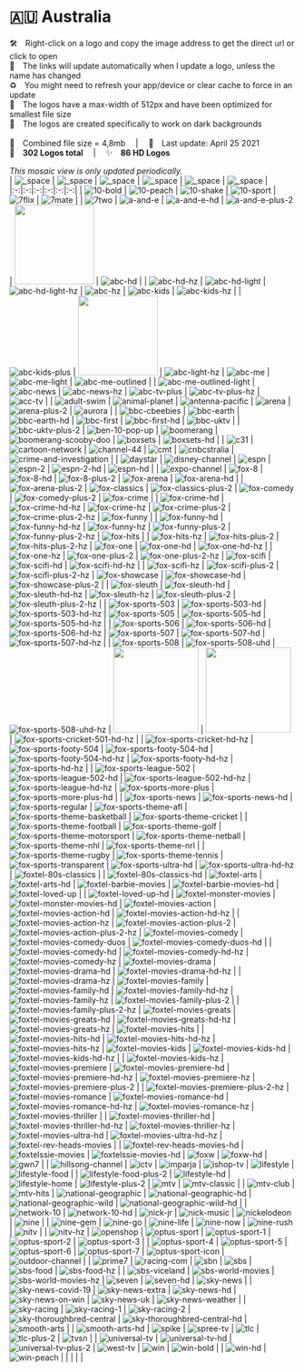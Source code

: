 🇦🇺 Australia
===============
🛠 Right-click on a logo and copy the image address to get the direct url or click to open  
🔗 The links will update automatically when I update a logo, unless the name has changed  
♻️ You might need to refresh your app/device or clear cache to force in an update  
📐 The logos have a max-width of 512px and have been optimized for smallest file size  
🖤 The logos are created specifically to work on dark backgrounds  
   
💾 Combined file size = 4,8mb  |  📅 Last update: April 25 2021  
🎨 __302 Logos total__  |  ✨ __86 HD Logos__
   
   
*This mosaic view is only updated periodically.*  
| ![_space] | ![_space] | ![_space] | ![_space] | ![_space] | ![_space] |
|:-:|:-:|:-:|:-:|:-:|:-:|
| ![10-bold] | ![10-peach] | ![10-shake] | ![10-sport] | ![7flix] | ![7mate] |
| ![7two] | ![a-and-e] | ![a-and-e-hd] | ![a-and-e-plus-2] | <img src=https://raw.githubusercontent.com/Tapiosinn/tv-logos/master/countries/australia/abc-au.png height="140px"> | ![abc-hd] |
| ![abc-hd-hz] | ![abc-hd-light] | ![abc-hd-light-hz] | ![abc-hz] | ![abc-kids] | ![abc-kids-hz] |
| ![abc-kids-plus] | <img src=https://raw.githubusercontent.com/Tapiosinn/tv-logos/master/countries/australia/abc-light-au.png height="140px"> | ![abc-light-hz] | ![abc-me] | ![abc-me-light] | ![abc-me-outlined] |
| ![abc-me-outlined-light] | ![abc-news] | ![abc-news-hz] | ![abc-tv-plus] | ![abc-tv-plus-hz] | ![acc-tv] |
| ![adult-swim] | ![animal-planet] | ![antenna-pacific] | ![arena] | ![arena-plus-2] | ![aurora] |
| ![bbc-cbeebies] | ![bbc-earth] | ![bbc-earth-hd] | ![bbc-first] | ![bbc-first-hd] | ![bbc-uktv] |
| ![bbc-uktv-plus-2] | ![ben-10-pop-up] | ![boomerang] | ![boomerang-scooby-doo] | ![boxsets] | ![boxsets-hd] |
| ![c31] | ![cartoon-network] | ![channel-44] | ![cmt] | ![cnbcstralia] | ![crime-and-investigation] |
| ![daystar] | ![disney-channel] | ![espn] | ![espn-2] | ![espn-2-hd] | ![espn-hd] |
| ![expo-channel] | ![fox-8] | ![fox-8-hd] | ![fox-8-plus-2] | ![fox-arena] | ![fox-arena-hd] |
| ![fox-arena-plus-2] | ![fox-classics] | ![fox-classics-plus-2] | ![fox-comedy] | ![fox-comedy-plus-2] | ![fox-crime] |
| ![fox-crime-hd] | ![fox-crime-hd-hz] | ![fox-crime-hz] | ![fox-crime-plus-2] | ![fox-crime-plus-2-hz] | ![fox-funny] |
| ![fox-funny-hd] | ![fox-funny-hd-hz] | ![fox-funny-hz] | ![fox-funny-plus-2] | ![fox-funny-plus-2-hz] | ![fox-hits] |
| ![fox-hits-hz] | ![fox-hits-plus-2] | ![fox-hits-plus-2-hz] | ![fox-one] | ![fox-one-hd] | ![fox-one-hd-hz] |
| ![fox-one-hz] | ![fox-one-plus-2] | ![fox-one-plus-2-hz] | ![fox-scifi] | ![fox-scifi-hd] | ![fox-scifi-hd-hz] |
| ![fox-scifi-hz] | ![fox-scifi-plus-2] | ![fox-scifi-plus-2-hz] | ![fox-showcase] | ![fox-showcase-hd] | ![fox-showcase-plus-2] |
| ![fox-sleuth] | ![fox-sleuth-hd] | ![fox-sleuth-hd-hz] | ![fox-sleuth-hz] | ![fox-sleuth-plus-2] | ![fox-sleuth-plus-2-hz] |
| ![fox-sports-503] | ![fox-sports-503-hd] | ![fox-sports-503-hd-hz] | ![fox-sports-505] | ![fox-sports-505-hd] | ![fox-sports-505-hd-hz] |
| ![fox-sports-506] | ![fox-sports-506-hd] | ![fox-sports-506-hd-hz] | ![fox-sports-507] | ![fox-sports-507-hd] | ![fox-sports-507-hd-hz] |
| ![fox-sports-508] | ![fox-sports-508-uhd] | ![fox-sports-508-uhd-hz] | <img src=https://raw.githubusercontent.com/Tapiosinn/tv-logos/master/countries/australia/fox-sports-cricket-501-au.png height="150px"> | <img src=https://raw.githubusercontent.com/Tapiosinn/tv-logos/master/countries/australia/fox-sports-cricket-501-hd-au.png height="150px"> | ![fox-sports-cricket-501-hd-hz] |
| ![fox-sports-cricket-hd-hz] | ![fox-sports-footy-504] | ![fox-sports-footy-504-hd] | ![fox-sports-footy-504-hd-hz] | ![fox-sports-footy-hd-hz] | ![fox-sports-hd-hz] |
| ![fox-sports-league-502] | ![fox-sports-league-502-hd] | ![fox-sports-league-502-hd-hz] | ![fox-sports-league-hd-hz] | ![fox-sports-more-plus] | ![fox-sports-more-plus-hd] |
| ![fox-sports-news] | ![fox-sports-news-hd] | ![fox-sports-regular] | ![fox-sports-theme-afl] | ![fox-sports-theme-basketball] | ![fox-sports-theme-cricket] |
| ![fox-sports-theme-football] | ![fox-sports-theme-golf] | ![fox-sports-theme-motorsport] | ![fox-sports-theme-netball] | ![fox-sports-theme-nhl] | ![fox-sports-theme-nrl] |
| ![fox-sports-theme-rugby] | ![fox-sports-theme-tennis] | ![fox-sports-transparent] | ![fox-sports-ultra-hd] | ![fox-sports-ultra-hd-hz] | ![foxtel-80s-classics] |
| ![foxtel-80s-classics-hd] | ![foxtel-arts] | ![foxtel-arts-hd] | ![foxtel-barbie-movies] | ![foxtel-barbie-movies-hd] | ![foxtel-loved-up] |
| ![foxtel-loved-up-hd] | ![foxtel-monster-movies] | ![foxtel-monster-movies-hd] | ![foxtel-movies-action] | ![foxtel-movies-action-hd] | ![foxtel-movies-action-hd-hz] |
| ![foxtel-movies-action-hz] | ![foxtel-movies-action-plus-2] | ![foxtel-movies-action-plus-2-hz] | ![foxtel-movies-comedy] | ![foxtel-movies-comedy-duos] | ![foxtel-movies-comedy-duos-hd] |
| ![foxtel-movies-comedy-hd] | ![foxtel-movies-comedy-hd-hz] | ![foxtel-movies-comedy-hz] | ![foxtel-movies-drama] | ![foxtel-movies-drama-hd] | ![foxtel-movies-drama-hd-hz] |
| ![foxtel-movies-drama-hz] | ![foxtel-movies-family] | ![foxtel-movies-family-hd] | ![foxtel-movies-family-hd-hz] | ![foxtel-movies-family-hz] | ![foxtel-movies-family-plus-2] |
| ![foxtel-movies-family-plus-2-hz] | ![foxtel-movies-greats] | ![foxtel-movies-greats-hd] | ![foxtel-movies-greats-hd-hz] | ![foxtel-movies-greats-hz] | ![foxtel-movies-hits] |
| ![foxtel-movies-hits-hd] | ![foxtel-movies-hits-hd-hz] | ![foxtel-movies-hits-hz] | ![foxtel-movies-kids] | ![foxtel-movies-kids-hd] | ![foxtel-movies-kids-hd-hz] |
| ![foxtel-movies-kids-hz] | ![foxtel-movies-premiere] | ![foxtel-movies-premiere-hd] | ![foxtel-movies-premiere-hd-hz] | ![foxtel-movies-premiere-hz] | ![foxtel-movies-premiere-plus-2] |
| ![foxtel-movies-premiere-plus-2-hz] | ![foxtel-movies-romance] | ![foxtel-movies-romance-hd] | ![foxtel-movies-romance-hd-hz] | ![foxtel-movies-romance-hz] | ![foxtel-movies-thriller] |
| ![foxtel-movies-thriller-hd] | ![foxtel-movies-thriller-hd-hz] | ![foxtel-movies-thriller-hz] | ![foxtel-movies-ultra-hd] | ![foxtel-movies-ultra-hd-hz] | ![foxtel-rev-heads-movies] |
| ![foxtel-rev-heads-movies-hd] | ![foxtelssie-movies] | ![foxtelssie-movies-hd] | ![foxw] | ![foxw-hd] | ![gwn7] |
| ![hillsong-channel] | ![ictv] | ![imparja] | ![ishop-tv] | ![lifestyle] | ![lifestyle-food] |
| ![lifestyle-food-plus-2] | ![lifestyle-hd] | ![lifestyle-home] | ![lifestyle-plus-2] | ![mtv] | ![mtv-classic] |
| ![mtv-club] | ![mtv-hits] | ![national-geographic] | ![national-geographic-hd] | ![national-geographic-wild] | ![national-geographic-wild-hd] |
| ![network-10] | ![network-10-hd] | ![nick-jr] | ![nick-music] | ![nickelodeon] | ![nine] |
| ![nine-gem] | ![nine-go] | ![nine-life] | ![nine-now] | ![nine-rush] | ![nitv] |
| ![nitv-hz] | ![openshop] | ![optus-sport] | ![optus-sport-1] | ![optus-sport-2] | ![optus-sport-3] |
| ![optus-sport-4] | ![optus-sport-5] | ![optus-sport-6] | ![optus-sport-7] | ![optus-sport-icon] | ![outdoor-channel] |
| ![prime7] | ![racing-com] | ![sbn] | ![sbs] | ![sbs-food] | ![sbs-food-hz] |
| ![sbs-viceland] | ![sbs-world-movies] | ![sbs-world-movies-hz] | ![seven] | ![seven-hd] | ![sky-news] |
| ![sky-news-covid-19] | ![sky-news-extra] | ![sky-news-hd] | ![sky-news-on-win] | ![sky-news-uk] | ![sky-news-weather] |
| ![sky-racing] | ![sky-racing-1] | ![sky-racing-2] | ![sky-thoroughbred-central] | ![sky-thoroughbred-central-hd] | ![smooth-arts] |
| ![smooth-arts-hd] | ![spike] | ![spree-tv] | ![tlc] | ![tlc-plus-2] | ![tvsn] |
| ![universal-tv] | ![universal-tv-hd] | ![universal-tv-plus-2] | ![west-tv] | ![win] | ![win-bold] |
| ![win-hd] | ![win-peach] |  |  |  |  |

[10-bold]:https://raw.githubusercontent.com/Tapiosinn/tv-logos/master/countries/australia/10-bold-au.png
[10-peach]:https://raw.githubusercontent.com/Tapiosinn/tv-logos/master/countries/australia/10-peach-au.png
[10-shake]:https://raw.githubusercontent.com/Tapiosinn/tv-logos/master/countries/australia/10-shake-au.png
[10-sport]:https://raw.githubusercontent.com/Tapiosinn/tv-logos/master/countries/australia/10-sport-au.png
[7flix]:https://raw.githubusercontent.com/Tapiosinn/tv-logos/master/countries/australia/7flix-au.png
[7mate]:https://raw.githubusercontent.com/Tapiosinn/tv-logos/master/countries/australia/7mate-au.png
[7two]:https://raw.githubusercontent.com/Tapiosinn/tv-logos/master/countries/australia/7two-au.png
[a-and-e]:https://raw.githubusercontent.com/Tapiosinn/tv-logos/master/countries/australia/a-and-e-au.png
[a-and-e-hd]:https://raw.githubusercontent.com/Tapiosinn/tv-logos/master/countries/australia/a-and-e-hd-au.png
[a-and-e-plus-2]:https://raw.githubusercontent.com/Tapiosinn/tv-logos/master/countries/australia/a-and-e-plus-2-au.png
[abc]:https://raw.githubusercontent.com/Tapiosinn/tv-logos/master/countries/australia/abc-au.png
[abc-hd]:https://raw.githubusercontent.com/Tapiosinn/tv-logos/master/countries/australia/abc-hd-au.png
[abc-hd-hz]:https://raw.githubusercontent.com/Tapiosinn/tv-logos/master/countries/australia/abc-hd-hz-au.png
[abc-hd-light]:https://raw.githubusercontent.com/Tapiosinn/tv-logos/master/countries/australia/abc-hd-light-au.png
[abc-hd-light-hz]:https://raw.githubusercontent.com/Tapiosinn/tv-logos/master/countries/australia/abc-hd-light-hz-au.png
[abc-hz]:https://raw.githubusercontent.com/Tapiosinn/tv-logos/master/countries/australia/abc-hz-au.png
[abc-kids]:https://raw.githubusercontent.com/Tapiosinn/tv-logos/master/countries/australia/abc-kids-au.png
[abc-kids-hz]:https://raw.githubusercontent.com/Tapiosinn/tv-logos/master/countries/australia/abc-kids-hz-au.png
[abc-kids-plus]:https://raw.githubusercontent.com/Tapiosinn/tv-logos/master/countries/australia/abc-kids-plus-au.png
[abc-light]:https://raw.githubusercontent.com/Tapiosinn/tv-logos/master/countries/australia/abc-light-au.png
[abc-light-hz]:https://raw.githubusercontent.com/Tapiosinn/tv-logos/master/countries/australia/abc-light-hz-au.png
[abc-me]:https://raw.githubusercontent.com/Tapiosinn/tv-logos/master/countries/australia/abc-me-au.png
[abc-me-light]:https://raw.githubusercontent.com/Tapiosinn/tv-logos/master/countries/australia/abc-me-light-au.png
[abc-me-outlined]:https://raw.githubusercontent.com/Tapiosinn/tv-logos/master/countries/australia/abc-me-outlined-au.png
[abc-me-outlined-light]:https://raw.githubusercontent.com/Tapiosinn/tv-logos/master/countries/australia/abc-me-outlined-light-au.png
[abc-news]:https://raw.githubusercontent.com/Tapiosinn/tv-logos/master/countries/australia/abc-news-au.png
[abc-news-hz]:https://raw.githubusercontent.com/Tapiosinn/tv-logos/master/countries/australia/abc-news-hz-au.png
[abc-tv-plus]:https://raw.githubusercontent.com/Tapiosinn/tv-logos/master/countries/australia/abc-tv-plus-au.png
[abc-tv-plus-hz]:https://raw.githubusercontent.com/Tapiosinn/tv-logos/master/countries/australia/abc-tv-plus-hz-au.png
[acc-tv]:https://raw.githubusercontent.com/Tapiosinn/tv-logos/master/countries/australia/acc-tv-au.png
[adult-swim]:https://raw.githubusercontent.com/Tapiosinn/tv-logos/master/countries/australia/adult-swim-au.png
[animal-planet]:https://raw.githubusercontent.com/Tapiosinn/tv-logos/master/countries/australia/animal-planet-au.png
[antenna-pacific]:https://raw.githubusercontent.com/Tapiosinn/tv-logos/master/countries/australia/antenna-pacific-au.png
[arena]:https://raw.githubusercontent.com/Tapiosinn/tv-logos/master/countries/australia/arena-au.png
[arena-plus-2]:https://raw.githubusercontent.com/Tapiosinn/tv-logos/master/countries/australia/arena-plus-2-au.png
[aurora]:https://raw.githubusercontent.com/Tapiosinn/tv-logos/master/countries/australia/aurora-au.png
[bbc-cbeebies]:https://raw.githubusercontent.com/Tapiosinn/tv-logos/master/countries/australia/bbc-cbeebies-au.png
[bbc-earth]:https://raw.githubusercontent.com/Tapiosinn/tv-logos/master/countries/australia/bbc-earth-au.png
[bbc-earth-hd]:https://raw.githubusercontent.com/Tapiosinn/tv-logos/master/countries/australia/bbc-earth-hd-au.png
[bbc-first]:https://raw.githubusercontent.com/Tapiosinn/tv-logos/master/countries/australia/bbc-first-au.png
[bbc-first-hd]:https://raw.githubusercontent.com/Tapiosinn/tv-logos/master/countries/australia/bbc-first-hd-au.png
[bbc-uktv]:https://raw.githubusercontent.com/Tapiosinn/tv-logos/master/countries/australia/bbc-uktv-au.png
[bbc-uktv-plus-2]:https://raw.githubusercontent.com/Tapiosinn/tv-logos/master/countries/australia/bbc-uktv-plus-2-au.png
[ben-10-pop-up]:https://raw.githubusercontent.com/Tapiosinn/tv-logos/master/countries/australia/ben-10-pop-up-au.png
[boomerang]:https://raw.githubusercontent.com/Tapiosinn/tv-logos/master/countries/australia/boomerang-au.png
[boomerang-scooby-doo]:https://raw.githubusercontent.com/Tapiosinn/tv-logos/master/countries/australia/boomerang-scooby-doo-au.png
[boxsets]:https://raw.githubusercontent.com/Tapiosinn/tv-logos/master/countries/australia/boxsets-au.png
[boxsets-hd]:https://raw.githubusercontent.com/Tapiosinn/tv-logos/master/countries/australia/boxsets-hd-au.png
[c31]:https://raw.githubusercontent.com/Tapiosinn/tv-logos/master/countries/australia/c31-au.png
[cartoon-network]:https://raw.githubusercontent.com/Tapiosinn/tv-logos/master/countries/australia/cartoon-network-au.png
[channel-44]:https://raw.githubusercontent.com/Tapiosinn/tv-logos/master/countries/australia/channel-44-au.png
[cmt]:https://raw.githubusercontent.com/Tapiosinn/tv-logos/master/countries/australia/cmt-au.png
[cnbcstralia]:https://raw.githubusercontent.com/Tapiosinn/tv-logos/master/countries/australia/cnbc-australia-au.png
[crime-and-investigation]:https://raw.githubusercontent.com/Tapiosinn/tv-logos/master/countries/australia/crime-and-investigation-au.png
[daystar]:https://raw.githubusercontent.com/Tapiosinn/tv-logos/master/countries/australia/daystar-au.png
[disney-channel]:https://raw.githubusercontent.com/Tapiosinn/tv-logos/master/countries/australia/disney-channel-au.png
[espn]:https://raw.githubusercontent.com/Tapiosinn/tv-logos/master/countries/australia/espn-au.png
[espn-2]:https://raw.githubusercontent.com/Tapiosinn/tv-logos/master/countries/australia/espn-2-au.png
[espn-2-hd]:https://raw.githubusercontent.com/Tapiosinn/tv-logos/master/countries/australia/espn-2-hd-au.png
[espn-hd]:https://raw.githubusercontent.com/Tapiosinn/tv-logos/master/countries/australia/espn-hd-au.png
[expo-channel]:https://raw.githubusercontent.com/Tapiosinn/tv-logos/master/countries/australia/expo-channel-au.png
[fox-8]:https://raw.githubusercontent.com/Tapiosinn/tv-logos/master/countries/australia/fox-8-au.png
[fox-8-hd]:https://raw.githubusercontent.com/Tapiosinn/tv-logos/master/countries/australia/fox-8-hd-au.png
[fox-8-plus-2]:https://raw.githubusercontent.com/Tapiosinn/tv-logos/master/countries/australia/fox-8-plus-2-au.png
[fox-arena]:https://raw.githubusercontent.com/Tapiosinn/tv-logos/master/countries/australia/fox-arena-au.png
[fox-arena-hd]:https://raw.githubusercontent.com/Tapiosinn/tv-logos/master/countries/australia/fox-arena-hd-au.png
[fox-arena-plus-2]:https://raw.githubusercontent.com/Tapiosinn/tv-logos/master/countries/australia/fox-arena-plus-2-au.png
[fox-classics]:https://raw.githubusercontent.com/Tapiosinn/tv-logos/master/countries/australia/fox-classics-au.png
[fox-classics-plus-2]:https://raw.githubusercontent.com/Tapiosinn/tv-logos/master/countries/australia/fox-classics-plus-2-au.png
[fox-comedy]:https://raw.githubusercontent.com/Tapiosinn/tv-logos/master/countries/australia/fox-comedy-au.png
[fox-comedy-plus-2]:https://raw.githubusercontent.com/Tapiosinn/tv-logos/master/countries/australia/fox-comedy-plus-2-au.png
[fox-crime]:https://raw.githubusercontent.com/Tapiosinn/tv-logos/master/countries/australia/fox-crime-au.png
[fox-crime-hd]:https://raw.githubusercontent.com/Tapiosinn/tv-logos/master/countries/australia/fox-crime-hd-au.png
[fox-crime-hd-hz]:https://raw.githubusercontent.com/Tapiosinn/tv-logos/master/countries/australia/fox-crime-hd-hz-au.png
[fox-crime-hz]:https://raw.githubusercontent.com/Tapiosinn/tv-logos/master/countries/australia/fox-crime-hz-au.png
[fox-crime-plus-2]:https://raw.githubusercontent.com/Tapiosinn/tv-logos/master/countries/australia/fox-crime-plus-2-au.png
[fox-crime-plus-2-hz]:https://raw.githubusercontent.com/Tapiosinn/tv-logos/master/countries/australia/fox-crime-plus-2-hz-au.png
[fox-funny]:https://raw.githubusercontent.com/Tapiosinn/tv-logos/master/countries/australia/fox-funny-au.png
[fox-funny-hd]:https://raw.githubusercontent.com/Tapiosinn/tv-logos/master/countries/australia/fox-funny-hd-au.png
[fox-funny-hd-hz]:https://raw.githubusercontent.com/Tapiosinn/tv-logos/master/countries/australia/fox-funny-hd-hz-au.png
[fox-funny-hz]:https://raw.githubusercontent.com/Tapiosinn/tv-logos/master/countries/australia/fox-funny-hz-au.png
[fox-funny-plus-2]:https://raw.githubusercontent.com/Tapiosinn/tv-logos/master/countries/australia/fox-funny-plus-2-au.png
[fox-funny-plus-2-hz]:https://raw.githubusercontent.com/Tapiosinn/tv-logos/master/countries/australia/fox-funny-plus-2-hz-au.png
[fox-hits]:https://raw.githubusercontent.com/Tapiosinn/tv-logos/master/countries/australia/fox-hits-au.png
[fox-hits-hz]:https://raw.githubusercontent.com/Tapiosinn/tv-logos/master/countries/australia/fox-hits-hz-au.png
[fox-hits-plus-2]:https://raw.githubusercontent.com/Tapiosinn/tv-logos/master/countries/australia/fox-hits-plus-2-au.png
[fox-hits-plus-2-hz]:https://raw.githubusercontent.com/Tapiosinn/tv-logos/master/countries/australia/fox-hits-plus-2-hz-au.png
[fox-one]:https://raw.githubusercontent.com/Tapiosinn/tv-logos/master/countries/australia/fox-one-au.png
[fox-one-hd]:https://raw.githubusercontent.com/Tapiosinn/tv-logos/master/countries/australia/fox-one-hd-au.png
[fox-one-hd-hz]:https://raw.githubusercontent.com/Tapiosinn/tv-logos/master/countries/australia/fox-one-hd-hz-au.png
[fox-one-hz]:https://raw.githubusercontent.com/Tapiosinn/tv-logos/master/countries/australia/fox-one-hz-au.png
[fox-one-plus-2]:https://raw.githubusercontent.com/Tapiosinn/tv-logos/master/countries/australia/fox-one-plus-2-au.png
[fox-one-plus-2-hz]:https://raw.githubusercontent.com/Tapiosinn/tv-logos/master/countries/australia/fox-one-plus-2-hz-au.png
[fox-scifi]:https://raw.githubusercontent.com/Tapiosinn/tv-logos/master/countries/australia/fox-scifi-au.png
[fox-scifi-hd]:https://raw.githubusercontent.com/Tapiosinn/tv-logos/master/countries/australia/fox-scifi-hd-au.png
[fox-scifi-hd-hz]:https://raw.githubusercontent.com/Tapiosinn/tv-logos/master/countries/australia/fox-scifi-hd-hz-au.png
[fox-scifi-hz]:https://raw.githubusercontent.com/Tapiosinn/tv-logos/master/countries/australia/fox-scifi-hz-au.png
[fox-scifi-plus-2]:https://raw.githubusercontent.com/Tapiosinn/tv-logos/master/countries/australia/fox-scifi-plus-2-au.png
[fox-scifi-plus-2-hz]:https://raw.githubusercontent.com/Tapiosinn/tv-logos/master/countries/australia/fox-scifi-plus-2-hz-au.png
[fox-showcase]:https://raw.githubusercontent.com/Tapiosinn/tv-logos/master/countries/australia/fox-showcase-au.png
[fox-showcase-hd]:https://raw.githubusercontent.com/Tapiosinn/tv-logos/master/countries/australia/fox-showcase-hd-au.png
[fox-showcase-plus-2]:https://raw.githubusercontent.com/Tapiosinn/tv-logos/master/countries/australia/fox-showcase-plus-2-au.png
[fox-sleuth]:https://raw.githubusercontent.com/Tapiosinn/tv-logos/master/countries/australia/fox-sleuth-au.png
[fox-sleuth-hd]:https://raw.githubusercontent.com/Tapiosinn/tv-logos/master/countries/australia/fox-sleuth-hd-au.png
[fox-sleuth-hd-hz]:https://raw.githubusercontent.com/Tapiosinn/tv-logos/master/countries/australia/fox-sleuth-hd-hz-au.png
[fox-sleuth-hz]:https://raw.githubusercontent.com/Tapiosinn/tv-logos/master/countries/australia/fox-sleuth-hz-au.png
[fox-sleuth-plus-2]:https://raw.githubusercontent.com/Tapiosinn/tv-logos/master/countries/australia/fox-sleuth-plus-2-au.png
[fox-sleuth-plus-2-hz]:https://raw.githubusercontent.com/Tapiosinn/tv-logos/master/countries/australia/fox-sleuth-plus-2-hz-au.png
[fox-sports-503]:https://raw.githubusercontent.com/Tapiosinn/tv-logos/master/countries/australia/fox-sports-503-au.png
[fox-sports-503-hd]:https://raw.githubusercontent.com/Tapiosinn/tv-logos/master/countries/australia/fox-sports-503-hd-au.png
[fox-sports-503-hd-hz]:https://raw.githubusercontent.com/Tapiosinn/tv-logos/master/countries/australia/fox-sports-503-hd-hz-au.png
[fox-sports-505]:https://raw.githubusercontent.com/Tapiosinn/tv-logos/master/countries/australia/fox-sports-505-au.png
[fox-sports-505-hd]:https://raw.githubusercontent.com/Tapiosinn/tv-logos/master/countries/australia/fox-sports-505-hd-au.png
[fox-sports-505-hd-hz]:https://raw.githubusercontent.com/Tapiosinn/tv-logos/master/countries/australia/fox-sports-505-hd-hz-au.png
[fox-sports-506]:https://raw.githubusercontent.com/Tapiosinn/tv-logos/master/countries/australia/fox-sports-506-au.png
[fox-sports-506-hd]:https://raw.githubusercontent.com/Tapiosinn/tv-logos/master/countries/australia/fox-sports-506-hd-au.png
[fox-sports-506-hd-hz]:https://raw.githubusercontent.com/Tapiosinn/tv-logos/master/countries/australia/fox-sports-506-hd-hz-au.png
[fox-sports-507]:https://raw.githubusercontent.com/Tapiosinn/tv-logos/master/countries/australia/fox-sports-507-au.png
[fox-sports-507-hd]:https://raw.githubusercontent.com/Tapiosinn/tv-logos/master/countries/australia/fox-sports-507-hd-au.png
[fox-sports-507-hd-hz]:https://raw.githubusercontent.com/Tapiosinn/tv-logos/master/countries/australia/fox-sports-507-hd-hz-au.png
[fox-sports-508]:https://raw.githubusercontent.com/Tapiosinn/tv-logos/master/countries/australia/fox-sports-508-au.png
[fox-sports-508-uhd]:https://raw.githubusercontent.com/Tapiosinn/tv-logos/master/countries/australia/fox-sports-508-uhd-au.png
[fox-sports-508-uhd-hz]:https://raw.githubusercontent.com/Tapiosinn/tv-logos/master/countries/australia/fox-sports-508-uhd-hz-au.png
[fox-sports-cricket-501]:https://raw.githubusercontent.com/Tapiosinn/tv-logos/master/countries/australia/fox-sports-cricket-501-au.png
[fox-sports-cricket-501-hd]:https://raw.githubusercontent.com/Tapiosinn/tv-logos/master/countries/australia/fox-sports-cricket-501-hd-au.png
[fox-sports-cricket-501-hd-hz]:https://raw.githubusercontent.com/Tapiosinn/tv-logos/master/countries/australia/fox-sports-cricket-501-hd-hz-au.png
[fox-sports-cricket-hd-hz]:https://raw.githubusercontent.com/Tapiosinn/tv-logos/master/countries/australia/fox-sports-cricket-hd-hz-au.png
[fox-sports-footy-504]:https://raw.githubusercontent.com/Tapiosinn/tv-logos/master/countries/australia/fox-sports-footy-504-au.png
[fox-sports-footy-504-hd]:https://raw.githubusercontent.com/Tapiosinn/tv-logos/master/countries/australia/fox-sports-footy-504-hd-au.png
[fox-sports-footy-504-hd-hz]:https://raw.githubusercontent.com/Tapiosinn/tv-logos/master/countries/australia/fox-sports-footy-504-hd-hz-au.png
[fox-sports-footy-hd-hz]:https://raw.githubusercontent.com/Tapiosinn/tv-logos/master/countries/australia/fox-sports-footy-hd-hz-au.png
[fox-sports-hd-hz]:https://raw.githubusercontent.com/Tapiosinn/tv-logos/master/countries/australia/fox-sports-hd-hz-au.png
[fox-sports-league-502]:https://raw.githubusercontent.com/Tapiosinn/tv-logos/master/countries/australia/fox-sports-league-502-au.png
[fox-sports-league-502-hd]:https://raw.githubusercontent.com/Tapiosinn/tv-logos/master/countries/australia/fox-sports-league-502-hd-au.png
[fox-sports-league-502-hd-hz]:https://raw.githubusercontent.com/Tapiosinn/tv-logos/master/countries/australia/fox-sports-league-502-hd-hz-au.png
[fox-sports-league-hd-hz]:https://raw.githubusercontent.com/Tapiosinn/tv-logos/master/countries/australia/fox-sports-league-hd-hz-au.png
[fox-sports-more-plus]:https://raw.githubusercontent.com/Tapiosinn/tv-logos/master/countries/australia/fox-sports-more-plus-au.png
[fox-sports-more-plus-hd]:https://raw.githubusercontent.com/Tapiosinn/tv-logos/master/countries/australia/fox-sports-more-plus-hd-au.png
[fox-sports-news]:https://raw.githubusercontent.com/Tapiosinn/tv-logos/master/countries/australia/fox-sports-news-au.png
[fox-sports-news-hd]:https://raw.githubusercontent.com/Tapiosinn/tv-logos/master/countries/australia/fox-sports-news-hd-au.png
[fox-sports-regular]:https://raw.githubusercontent.com/Tapiosinn/tv-logos/master/countries/australia/fox-sports-regular-au.png
[fox-sports-theme-afl]:https://raw.githubusercontent.com/Tapiosinn/tv-logos/master/countries/australia/fox-sports-theme-afl-au.png
[fox-sports-theme-basketball]:https://raw.githubusercontent.com/Tapiosinn/tv-logos/master/countries/australia/fox-sports-theme-basketball-au.png
[fox-sports-theme-cricket]:https://raw.githubusercontent.com/Tapiosinn/tv-logos/master/countries/australia/fox-sports-theme-cricket-au.png
[fox-sports-theme-football]:https://raw.githubusercontent.com/Tapiosinn/tv-logos/master/countries/australia/fox-sports-theme-football-au.png
[fox-sports-theme-golf]:https://raw.githubusercontent.com/Tapiosinn/tv-logos/master/countries/australia/fox-sports-theme-golf-au.png
[fox-sports-theme-motorsport]:https://raw.githubusercontent.com/Tapiosinn/tv-logos/master/countries/australia/fox-sports-theme-motorsport-au.png
[fox-sports-theme-netball]:https://raw.githubusercontent.com/Tapiosinn/tv-logos/master/countries/australia/fox-sports-theme-netball-au.png
[fox-sports-theme-nhl]:https://raw.githubusercontent.com/Tapiosinn/tv-logos/master/countries/australia/fox-sports-theme-nhl-au.png
[fox-sports-theme-nrl]:https://raw.githubusercontent.com/Tapiosinn/tv-logos/master/countries/australia/fox-sports-theme-nrl-au.png
[fox-sports-theme-rugby]:https://raw.githubusercontent.com/Tapiosinn/tv-logos/master/countries/australia/fox-sports-theme-rugby-au.png
[fox-sports-theme-tennis]:https://raw.githubusercontent.com/Tapiosinn/tv-logos/master/countries/australia/fox-sports-theme-tennis-au.png
[fox-sports-transparent]:https://raw.githubusercontent.com/Tapiosinn/tv-logos/master/countries/australia/fox-sports-transparent-au.png
[fox-sports-ultra-hd]:https://raw.githubusercontent.com/Tapiosinn/tv-logos/master/countries/australia/fox-sports-ultra-hd-au.png
[fox-sports-ultra-hd-hz]:https://raw.githubusercontent.com/Tapiosinn/tv-logos/master/countries/australia/fox-sports-ultra-hd-hz-au.png
[foxtel-80s-classics]:https://raw.githubusercontent.com/Tapiosinn/tv-logos/master/countries/australia/foxtel-movies/foxtel-80s-classics-au.png
[foxtel-80s-classics-hd]:https://raw.githubusercontent.com/Tapiosinn/tv-logos/master/countries/australia/foxtel-movies/foxtel-80s-classics-hd-au.png
[foxtel-arts]:https://raw.githubusercontent.com/Tapiosinn/tv-logos/master/countries/australia/foxtel-arts-au.png
[foxtel-arts-hd]:https://raw.githubusercontent.com/Tapiosinn/tv-logos/master/countries/australia/foxtel-arts-hd-au.png
[foxtel-barbie-movies]:https://raw.githubusercontent.com/Tapiosinn/tv-logos/master/countries/australia/foxtel-movies/foxtel-barbie-movies-au.png
[foxtel-barbie-movies-hd]:https://raw.githubusercontent.com/Tapiosinn/tv-logos/master/countries/australia/foxtel-movies/foxtel-barbie-movies-hd-au.png
[foxtel-loved-up]:https://raw.githubusercontent.com/Tapiosinn/tv-logos/master/countries/australia/foxtel-movies/foxtel-loved-up-au.png
[foxtel-loved-up-hd]:https://raw.githubusercontent.com/Tapiosinn/tv-logos/master/countries/australia/foxtel-movies/foxtel-loved-up-hd-au.png
[foxtel-monster-movies]:https://raw.githubusercontent.com/Tapiosinn/tv-logos/master/countries/australia/foxtel-movies/foxtel-monster-movies-au.png
[foxtel-monster-movies-hd]:https://raw.githubusercontent.com/Tapiosinn/tv-logos/master/countries/australia/foxtel-movies/foxtel-monster-movies-hd-au.png
[foxtel-movies-action]:https://raw.githubusercontent.com/Tapiosinn/tv-logos/master/countries/australia/foxtel-movies/foxtel-movies-action-au.png
[foxtel-movies-action-hd]:https://raw.githubusercontent.com/Tapiosinn/tv-logos/master/countries/australia/foxtel-movies/foxtel-movies-action-hd-au.png
[foxtel-movies-action-hd-hz]:https://raw.githubusercontent.com/Tapiosinn/tv-logos/master/countries/australia/foxtel-movies/foxtel-movies-action-hd-hz-au.png
[foxtel-movies-action-hz]:https://raw.githubusercontent.com/Tapiosinn/tv-logos/master/countries/australia/foxtel-movies/foxtel-movies-action-hz-au.png
[foxtel-movies-action-plus-2]:https://raw.githubusercontent.com/Tapiosinn/tv-logos/master/countries/australia/foxtel-movies/foxtel-movies-action-plus-2-au.png
[foxtel-movies-action-plus-2-hz]:https://raw.githubusercontent.com/Tapiosinn/tv-logos/master/countries/australia/foxtel-movies/foxtel-movies-action-plus-2-hz-au.png
[foxtel-movies-comedy]:https://raw.githubusercontent.com/Tapiosinn/tv-logos/master/countries/australia/foxtel-movies/foxtel-movies-comedy-au.png
[foxtel-movies-comedy-duos]:https://raw.githubusercontent.com/Tapiosinn/tv-logos/master/countries/australia/foxtel-movies/foxtel-movies-comedy-duos-au.png
[foxtel-movies-comedy-duos-hd]:https://raw.githubusercontent.com/Tapiosinn/tv-logos/master/countries/australia/foxtel-movies/foxtel-movies-comedy-duos-hd-au.png
[foxtel-movies-comedy-hd]:https://raw.githubusercontent.com/Tapiosinn/tv-logos/master/countries/australia/foxtel-movies/foxtel-movies-comedy-hd-au.png
[foxtel-movies-comedy-hd-hz]:https://raw.githubusercontent.com/Tapiosinn/tv-logos/master/countries/australia/foxtel-movies/foxtel-movies-comedy-hd-hz-au.png
[foxtel-movies-comedy-hz]:https://raw.githubusercontent.com/Tapiosinn/tv-logos/master/countries/australia/foxtel-movies/foxtel-movies-comedy-hz-au.png
[foxtel-movies-drama]:https://raw.githubusercontent.com/Tapiosinn/tv-logos/master/countries/australia/foxtel-movies/foxtel-movies-drama-au.png
[foxtel-movies-drama-hd]:https://raw.githubusercontent.com/Tapiosinn/tv-logos/master/countries/australia/foxtel-movies/foxtel-movies-drama-hd-au.png
[foxtel-movies-drama-hd-hz]:https://raw.githubusercontent.com/Tapiosinn/tv-logos/master/countries/australia/foxtel-movies/foxtel-movies-drama-hd-hz-au.png
[foxtel-movies-drama-hz]:https://raw.githubusercontent.com/Tapiosinn/tv-logos/master/countries/australia/foxtel-movies/foxtel-movies-drama-hz-au.png
[foxtel-movies-family]:https://raw.githubusercontent.com/Tapiosinn/tv-logos/master/countries/australia/foxtel-movies/foxtel-movies-family-au.png
[foxtel-movies-family-hd]:https://raw.githubusercontent.com/Tapiosinn/tv-logos/master/countries/australia/foxtel-movies/foxtel-movies-family-hd-au.png
[foxtel-movies-family-hd-hz]:https://raw.githubusercontent.com/Tapiosinn/tv-logos/master/countries/australia/foxtel-movies/foxtel-movies-family-hd-hz-au.png
[foxtel-movies-family-hz]:https://raw.githubusercontent.com/Tapiosinn/tv-logos/master/countries/australia/foxtel-movies/foxtel-movies-family-hz-au.png
[foxtel-movies-family-plus-2]:https://raw.githubusercontent.com/Tapiosinn/tv-logos/master/countries/australia/foxtel-movies/foxtel-movies-family-plus-2-au.png
[foxtel-movies-family-plus-2-hz]:https://raw.githubusercontent.com/Tapiosinn/tv-logos/master/countries/australia/foxtel-movies/foxtel-movies-family-plus-2-hz-au.png
[foxtel-movies-greats]:https://raw.githubusercontent.com/Tapiosinn/tv-logos/master/countries/australia/foxtel-movies/foxtel-movies-greats-au.png
[foxtel-movies-greats-hd]:https://raw.githubusercontent.com/Tapiosinn/tv-logos/master/countries/australia/foxtel-movies/foxtel-movies-greats-hd-au.png
[foxtel-movies-greats-hd-hz]:https://raw.githubusercontent.com/Tapiosinn/tv-logos/master/countries/australia/foxtel-movies/foxtel-movies-greats-hd-hz-au.png
[foxtel-movies-greats-hz]:https://raw.githubusercontent.com/Tapiosinn/tv-logos/master/countries/australia/foxtel-movies/foxtel-movies-greats-hz-au.png
[foxtel-movies-hits]:https://raw.githubusercontent.com/Tapiosinn/tv-logos/master/countries/australia/foxtel-movies/foxtel-movies-hits-au.png
[foxtel-movies-hits-hd]:https://raw.githubusercontent.com/Tapiosinn/tv-logos/master/countries/australia/foxtel-movies/foxtel-movies-hits-hd-au.png
[foxtel-movies-hits-hd-hz]:https://raw.githubusercontent.com/Tapiosinn/tv-logos/master/countries/australia/foxtel-movies/foxtel-movies-hits-hd-hz-au.png
[foxtel-movies-hits-hz]:https://raw.githubusercontent.com/Tapiosinn/tv-logos/master/countries/australia/foxtel-movies/foxtel-movies-hits-hz-au.png
[foxtel-movies-kids]:https://raw.githubusercontent.com/Tapiosinn/tv-logos/master/countries/australia/foxtel-movies/foxtel-movies-kids-au.png
[foxtel-movies-kids-hd]:https://raw.githubusercontent.com/Tapiosinn/tv-logos/master/countries/australia/foxtel-movies/foxtel-movies-kids-hd-au.png
[foxtel-movies-kids-hd-hz]:https://raw.githubusercontent.com/Tapiosinn/tv-logos/master/countries/australia/foxtel-movies/foxtel-movies-kids-hd-hz-au.png
[foxtel-movies-kids-hz]:https://raw.githubusercontent.com/Tapiosinn/tv-logos/master/countries/australia/foxtel-movies/foxtel-movies-kids-hz-au.png
[foxtel-movies-premiere]:https://raw.githubusercontent.com/Tapiosinn/tv-logos/master/countries/australia/foxtel-movies/foxtel-movies-premiere-au.png
[foxtel-movies-premiere-hd]:https://raw.githubusercontent.com/Tapiosinn/tv-logos/master/countries/australia/foxtel-movies/foxtel-movies-premiere-hd-au.png
[foxtel-movies-premiere-hd-hz]:https://raw.githubusercontent.com/Tapiosinn/tv-logos/master/countries/australia/foxtel-movies/foxtel-movies-premiere-hd-hz-au.png
[foxtel-movies-premiere-hz]:https://raw.githubusercontent.com/Tapiosinn/tv-logos/master/countries/australia/foxtel-movies/foxtel-movies-premiere-hz-au.png
[foxtel-movies-premiere-plus-2]:https://raw.githubusercontent.com/Tapiosinn/tv-logos/master/countries/australia/foxtel-movies/foxtel-movies-premiere-plus-2-au.png
[foxtel-movies-premiere-plus-2-hz]:https://raw.githubusercontent.com/Tapiosinn/tv-logos/master/countries/australia/foxtel-movies/foxtel-movies-premiere-plus-2-hz-au.png
[foxtel-movies-romance]:https://raw.githubusercontent.com/Tapiosinn/tv-logos/master/countries/australia/foxtel-movies/foxtel-movies-romance-au.png
[foxtel-movies-romance-hd]:https://raw.githubusercontent.com/Tapiosinn/tv-logos/master/countries/australia/foxtel-movies/foxtel-movies-romance-hd-au.png
[foxtel-movies-romance-hd-hz]:https://raw.githubusercontent.com/Tapiosinn/tv-logos/master/countries/australia/foxtel-movies/foxtel-movies-romance-hd-hz-au.png
[foxtel-movies-romance-hz]:https://raw.githubusercontent.com/Tapiosinn/tv-logos/master/countries/australia/foxtel-movies/foxtel-movies-romance-hz-au.png
[foxtel-movies-thriller]:https://raw.githubusercontent.com/Tapiosinn/tv-logos/master/countries/australia/foxtel-movies/foxtel-movies-thriller-au.png
[foxtel-movies-thriller-hd]:https://raw.githubusercontent.com/Tapiosinn/tv-logos/master/countries/australia/foxtel-movies/foxtel-movies-thriller-hd-au.png
[foxtel-movies-thriller-hd-hz]:https://raw.githubusercontent.com/Tapiosinn/tv-logos/master/countries/australia/foxtel-movies/foxtel-movies-thriller-hd-hz-au.png
[foxtel-movies-thriller-hz]:https://raw.githubusercontent.com/Tapiosinn/tv-logos/master/countries/australia/foxtel-movies/foxtel-movies-thriller-hz-au.png
[foxtel-movies-ultra-hd]:https://raw.githubusercontent.com/Tapiosinn/tv-logos/master/countries/australia/foxtel-movies/foxtel-movies-ultra-hd-au.png
[foxtel-movies-ultra-hd-hz]:https://raw.githubusercontent.com/Tapiosinn/tv-logos/master/countries/australia/foxtel-movies/foxtel-movies-ultra-hd-hz-au.png
[foxtel-rev-heads-movies]:https://raw.githubusercontent.com/Tapiosinn/tv-logos/master/countries/australia/foxtel-movies/foxtel-rev-heads-movies-au.png
[foxtel-rev-heads-movies-hd]:https://raw.githubusercontent.com/Tapiosinn/tv-logos/master/countries/australia/foxtel-movies/foxtel-rev-heads-movies-hd-au.png
[foxtelssie-movies]:https://raw.githubusercontent.com/Tapiosinn/tv-logos/master/countries/australia/foxtel-movies/foxtel-aussie-movies-au.png
[foxtelssie-movies-hd]:https://raw.githubusercontent.com/Tapiosinn/tv-logos/master/countries/australia/foxtel-movies/foxtel-aussie-movies-hd-au.png
[foxw]:https://raw.githubusercontent.com/Tapiosinn/tv-logos/master/countries/australia/foxw-au.png
[foxw-hd]:https://raw.githubusercontent.com/Tapiosinn/tv-logos/master/countries/australia/foxw-hd-au.png
[gwn7]:https://raw.githubusercontent.com/Tapiosinn/tv-logos/master/countries/australia/gwn7-au.png
[hillsong-channel]:https://raw.githubusercontent.com/Tapiosinn/tv-logos/master/countries/australia/hillsong-channel-au.png
[ictv]:https://raw.githubusercontent.com/Tapiosinn/tv-logos/master/countries/australia/ictv-au.png
[imparja]:https://raw.githubusercontent.com/Tapiosinn/tv-logos/master/countries/australia/imparja-au.png
[ishop-tv]:https://raw.githubusercontent.com/Tapiosinn/tv-logos/master/countries/australia/ishop-tv-au.png
[lifestyle]:https://raw.githubusercontent.com/Tapiosinn/tv-logos/master/countries/australia/lifestyle-au.png
[lifestyle-food]:https://raw.githubusercontent.com/Tapiosinn/tv-logos/master/countries/australia/lifestyle-food-au.png
[lifestyle-food-plus-2]:https://raw.githubusercontent.com/Tapiosinn/tv-logos/master/countries/australia/lifestyle-food-plus-2-au.png
[lifestyle-hd]:https://raw.githubusercontent.com/Tapiosinn/tv-logos/master/countries/australia/lifestyle-hd-au.png
[lifestyle-home]:https://raw.githubusercontent.com/Tapiosinn/tv-logos/master/countries/australia/lifestyle-home-au.png
[lifestyle-plus-2]:https://raw.githubusercontent.com/Tapiosinn/tv-logos/master/countries/australia/lifestyle-plus-2-au.png
[mtv]:https://raw.githubusercontent.com/Tapiosinn/tv-logos/master/countries/australia/mtv-au.png
[mtv-classic]:https://raw.githubusercontent.com/Tapiosinn/tv-logos/master/countries/australia/mtv-classic-au.png
[mtv-club]:https://raw.githubusercontent.com/Tapiosinn/tv-logos/master/countries/australia/mtv-club-au.png
[mtv-hits]:https://raw.githubusercontent.com/Tapiosinn/tv-logos/master/countries/australia/mtv-hits-au.png
[national-geographic]:https://raw.githubusercontent.com/Tapiosinn/tv-logos/master/countries/australia/national-geographic-au.png
[national-geographic-hd]:https://raw.githubusercontent.com/Tapiosinn/tv-logos/master/countries/australia/national-geographic-hd-au.png
[national-geographic-wild]:https://raw.githubusercontent.com/Tapiosinn/tv-logos/master/countries/australia/national-geographic-wild-au.png
[national-geographic-wild-hd]:https://raw.githubusercontent.com/Tapiosinn/tv-logos/master/countries/australia/national-geographic-wild-hd-au.png
[network-10]:https://raw.githubusercontent.com/Tapiosinn/tv-logos/master/countries/australia/network-10-au.png
[network-10-hd]:https://raw.githubusercontent.com/Tapiosinn/tv-logos/master/countries/australia/network-10-hd-au.png
[nick-jr]:https://raw.githubusercontent.com/Tapiosinn/tv-logos/master/countries/australia/nick-jr-au.png
[nick-music]:https://raw.githubusercontent.com/Tapiosinn/tv-logos/master/countries/australia/nick-music-au.png
[nickelodeon]:https://raw.githubusercontent.com/Tapiosinn/tv-logos/master/countries/australia/nickelodeon-au.png
[nine]:https://raw.githubusercontent.com/Tapiosinn/tv-logos/master/countries/australia/nine-au.png
[nine-gem]:https://raw.githubusercontent.com/Tapiosinn/tv-logos/master/countries/australia/nine-gem-au.png
[nine-go]:https://raw.githubusercontent.com/Tapiosinn/tv-logos/master/countries/australia/nine-go-au.png
[nine-life]:https://raw.githubusercontent.com/Tapiosinn/tv-logos/master/countries/australia/nine-life-au.png
[nine-now]:https://raw.githubusercontent.com/Tapiosinn/tv-logos/master/countries/australia/nine-now-au.png
[nine-rush]:https://raw.githubusercontent.com/Tapiosinn/tv-logos/master/countries/australia/nine-rush-au.png
[nitv]:https://raw.githubusercontent.com/Tapiosinn/tv-logos/master/countries/australia/nitv-au.png
[nitv-hz]:https://raw.githubusercontent.com/Tapiosinn/tv-logos/master/countries/australia/nitv-hz-au.png
[openshop]:https://raw.githubusercontent.com/Tapiosinn/tv-logos/master/countries/australia/openshop-au.png
[optus-sport]:https://raw.githubusercontent.com/Tapiosinn/tv-logos/master/countries/australia/optus-sport-au.png
[optus-sport-1]:https://raw.githubusercontent.com/Tapiosinn/tv-logos/master/countries/australia/optus-sport-1-au.png
[optus-sport-2]:https://raw.githubusercontent.com/Tapiosinn/tv-logos/master/countries/australia/optus-sport-2-au.png
[optus-sport-3]:https://raw.githubusercontent.com/Tapiosinn/tv-logos/master/countries/australia/optus-sport-3-au.png
[optus-sport-4]:https://raw.githubusercontent.com/Tapiosinn/tv-logos/master/countries/australia/optus-sport-4-au.png
[optus-sport-5]:https://raw.githubusercontent.com/Tapiosinn/tv-logos/master/countries/australia/optus-sport-5-au.png
[optus-sport-6]:https://raw.githubusercontent.com/Tapiosinn/tv-logos/master/countries/australia/optus-sport-6-au.png
[optus-sport-7]:https://raw.githubusercontent.com/Tapiosinn/tv-logos/master/countries/australia/optus-sport-7-au.png
[optus-sport-icon]:https://raw.githubusercontent.com/Tapiosinn/tv-logos/master/countries/australia/optus-sport-icon-au.png
[outdoor-channel]:https://raw.githubusercontent.com/Tapiosinn/tv-logos/master/countries/australia/outdoor-channel-au.png
[prime7]:https://raw.githubusercontent.com/Tapiosinn/tv-logos/master/countries/australia/prime7-au.png
[racing-com]:https://raw.githubusercontent.com/Tapiosinn/tv-logos/master/countries/australia/racing-com-au.png
[sbn]:https://raw.githubusercontent.com/Tapiosinn/tv-logos/master/countries/australia/sbn-au.png
[sbs]:https://raw.githubusercontent.com/Tapiosinn/tv-logos/master/countries/australia/sbs-au.png
[sbs-food]:https://raw.githubusercontent.com/Tapiosinn/tv-logos/master/countries/australia/sbs-food-au.png
[sbs-food-hz]:https://raw.githubusercontent.com/Tapiosinn/tv-logos/master/countries/australia/sbs-food-hz-au.png
[sbs-viceland]:https://raw.githubusercontent.com/Tapiosinn/tv-logos/master/countries/australia/sbs-viceland-au.png
[sbs-world-movies]:https://raw.githubusercontent.com/Tapiosinn/tv-logos/master/countries/australia/sbs-world-movies-au.png
[sbs-world-movies-hz]:https://raw.githubusercontent.com/Tapiosinn/tv-logos/master/countries/australia/sbs-world-movies-hz-au.png
[seven]:https://raw.githubusercontent.com/Tapiosinn/tv-logos/master/countries/australia/seven-au.png
[seven-hd]:https://raw.githubusercontent.com/Tapiosinn/tv-logos/master/countries/australia/seven-hd-au.png
[sky-news]:https://raw.githubusercontent.com/Tapiosinn/tv-logos/master/countries/australia/sky-news-au.png
[sky-news-covid-19]:https://raw.githubusercontent.com/Tapiosinn/tv-logos/master/countries/australia/sky-news-covid-19-au.png
[sky-news-extra]:https://raw.githubusercontent.com/Tapiosinn/tv-logos/master/countries/australia/sky-news-extra-au.png
[sky-news-hd]:https://raw.githubusercontent.com/Tapiosinn/tv-logos/master/countries/australia/sky-news-hd-au.png
[sky-news-on-win]:https://raw.githubusercontent.com/Tapiosinn/tv-logos/master/countries/australia/sky-news-on-win-au.png
[sky-news-uk]:https://raw.githubusercontent.com/Tapiosinn/tv-logos/master/countries/australia/sky-news-uk-au.png
[sky-news-weather]:https://raw.githubusercontent.com/Tapiosinn/tv-logos/master/countries/australia/sky-news-weather-au.png
[sky-racing]:https://raw.githubusercontent.com/Tapiosinn/tv-logos/master/countries/australia/sky-racing-au.png
[sky-racing-1]:https://raw.githubusercontent.com/Tapiosinn/tv-logos/master/countries/australia/sky-racing-1-au.png
[sky-racing-2]:https://raw.githubusercontent.com/Tapiosinn/tv-logos/master/countries/australia/sky-racing-2-au.png
[sky-thoroughbred-central]:https://raw.githubusercontent.com/Tapiosinn/tv-logos/master/countries/australia/sky-thoroughbred-central-au.png
[sky-thoroughbred-central-hd]:https://raw.githubusercontent.com/Tapiosinn/tv-logos/master/countries/australia/sky-thoroughbred-central-hd-au.png
[smooth-arts]:https://raw.githubusercontent.com/Tapiosinn/tv-logos/master/countries/australia/smooth-arts-au.png
[smooth-arts-hd]:https://raw.githubusercontent.com/Tapiosinn/tv-logos/master/countries/australia/smooth-arts-hd-au.png
[spike]:https://raw.githubusercontent.com/Tapiosinn/tv-logos/master/countries/australia/spike-au.png
[spree-tv]:https://raw.githubusercontent.com/Tapiosinn/tv-logos/master/countries/australia/spree-tv-au.png
[tlc]:https://raw.githubusercontent.com/Tapiosinn/tv-logos/master/countries/australia/tlc-au.png
[tlc-plus-2]:https://raw.githubusercontent.com/Tapiosinn/tv-logos/master/countries/australia/tlc-plus-2-au.png
[tvsn]:https://raw.githubusercontent.com/Tapiosinn/tv-logos/master/countries/australia/tvsn-au.png
[universal-tv]:https://raw.githubusercontent.com/Tapiosinn/tv-logos/master/countries/australia/universal-tv-au.png
[universal-tv-hd]:https://raw.githubusercontent.com/Tapiosinn/tv-logos/master/countries/australia/universal-tv-hd-au.png
[universal-tv-plus-2]:https://raw.githubusercontent.com/Tapiosinn/tv-logos/master/countries/australia/universal-tv-plus-2-au.png
[west-tv]:https://raw.githubusercontent.com/Tapiosinn/tv-logos/master/countries/australia/west-tv-au.png
[win]:https://raw.githubusercontent.com/Tapiosinn/tv-logos/master/countries/australia/win-au.png
[win-bold]:https://raw.githubusercontent.com/Tapiosinn/tv-logos/master/countries/australia/win-bold-au.png
[win-hd]:https://raw.githubusercontent.com/Tapiosinn/tv-logos/master/countries/australia/win-hd-au.png
[win-peach]:https://raw.githubusercontent.com/Tapiosinn/tv-logos/master/countries/australia/win-peach-au.png

[_space]:https://raw.githubusercontent.com/Tapiosinn/tv-logos/master/misc/%CE%A9/space-1500.png
